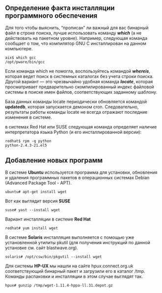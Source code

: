 ## Определение факта инсталляции программного обеспечения

Для того чтобы выяснить, “прописан” ли важный для вас бинарный
файл в строке поиска, лучше использовать команду ***which*** (а не действовать на пакетном уровне). Например, следующая команда сообщает о том, что компилятор GNU С
инсталлирован на данном компьютере.
```
aix$ which gcc
/opt/pware/bin/gcc
```
Если команда which не помогла, воспользуйтесь командой ***whereis***, которая ведет
поиск в системных каталогах без учета строки поиска. Другой вариант — это чрезвычайно удобная команда ***locate***, которая просматривает предварительно скомпилированный индекс файловой системы в поиске имен файлов, соответствующих заданному
шаблону.

База данных команды locate периодически обновляется командой **updatedb**, которая запускается демоном cron. Следовательно, результаты работы команды locate не
всегда отражают последние изменения в системе.

в системах Red Hat или SUSE следующая команда определяет наличие интерпретатора языка
Python (и его инсталлированной версии):
```
redhat$ rpm -q python
python-2.4.3-21.el5
```

## Добавление новых программ

В системе **Ubuntu** используется программа для установки, обновления и удаления программных пакетов в операционных системах Debian (Advanced Package Tool - APT).
```
ubuntu# apt-get install wget
```
Вот как выглядит версия **SUSE**
```
suse# yast --install wget
```
Вариант инсталляции в системе **Red Hat**
```
redhat# yum install wget
```
В системе **Solaris** инсталляция выполняется с помощью уже установленной утилиты pkutil (для получения инструкций по данной установке см. сайт blastwave.org).
```
solaris# /opt/csw/bin/pkgutil --install wget
```
Для системы **HP-UX** мы нашли на сайте hpux.connect.org.uk соответствующий бинарный пакет и загрузили его в каталог /tmp. Команды распаковки и инсталляции в этом случае выглядят так.
```
hpux# gunzip /tmp/wget-1.11.4-hppa-ll.31.depot.gz
```

